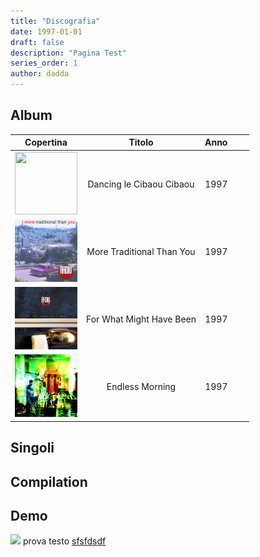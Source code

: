 ```yaml
---
title: "Discografia"
date: 1997-01-01
draft: false
description: "Pagina Test"
series_order: 1
author: dadda
---
```


## Album

| **Copertina**	| **Titolo**               	| **Anno** 	|    	|   	|
|:---------------:|:---------------------------:|----------:|---	|---	|
| <img src="img/dancing.jpg" width="100" height="100">               	| <p style="text-align: center;">Dancing le Cibaou Cibaou</p>             	|     1997 	|   	|   	|
| <img src="img/mtty.jpg" width="100" height="100">              	| More Traditional Than You             	|     1997 	|   	|   	|
| <img src="img/fwmhb.jpg" width="100" height="100">              	| For What Might Have Been             	|     1997 	|   	|   	|
| <img src="img/endless.jpg" width="100" height="100">              	| Endless Morning             	|     1997 	|   	|   	|


## Singoli

## Compilation

## Demo


<img src="img/logo.png">
prova testo <ins>sfsfdsdf</ins> 
